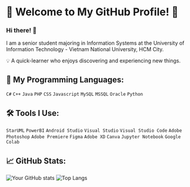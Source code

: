 # 🌟 Welcome to My GitHub Profile! 🌟

### Hi there! 👋

I am a senior student majoring in Information Systems at the University of Information Technology - Vietnam National University, HCM City.

💡 A quick-learner who enjoys discovering and experiencing new things. 

## 🔧 My Programming Languages:
`C#` `C++` `Java` `PHP` `CSS` `Javascript` `MySQL` `MSSQL` `Oracle` `Python`


## 🛠️ Tools I Use:
`StarUML` `PowerBI` `Android Studio` `Visual Studio` `Visual Studio Code` `Adobe Photoshop` `Adobe Premiere` `Figma` `Adobe XD` `Canva` `Jupyter Notebook` `Google Colab`


## 📈 GitHub Stats:
![Your GitHub stats](https://github-readme-stats.vercel.app/api?username=mietheweirdo&show_icons=true&theme=radical)
![Top Langs](https://github-readme-stats.vercel.app/api/top-langs/?username=mietheweirdo&layout=compact&theme=radical)

<!---
mietheweirdo/mietheweirdo is a ✨ special ✨ repository because its `README.md` (this file) appears on your GitHub profile.
You can click the Preview link to take a look at your changes.
--->
